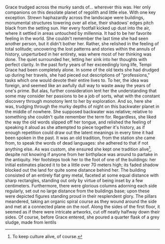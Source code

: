 Grace trudged across the murky sands of... wherever this was. Her only companions on this desolate planet of regolith and little else. With one key exception. Strewn haphazardly across the landscape were buildings, monumental structures towering over all else, their shadows' edges pitch black from the setting sun. Her every footfall kicked up dust into the air, where it settled in areas untouched by millennia. It had to be her favorite feeling in the world. She couldn't remember the last time she had seen another person, but it didn't bother her. Rather, she relished in the feeling of total solitude; uncovering the lost patterns and stories within the annuls of history, unperturbed in her entirety, was where most of her thinking was done. The quiet surrounded her, letting her sink into her thoughts with perfect clarity. In the past forty years of her exceedingly long life, Tempi Grace had been completely alone. In some of the old texts she had drudged up during her travels, she had pieced out descriptions of "professions," tasks which one would devote their entire lives to. To her, the idea was foreign, and seemed like an awfully dull way to waste away the years of one's prime. But alas, further consideration lent her the understanding that some may consider her passions to be a job of sorts, what with the constant discovery through monotony lent to her by exploration. And so, here she was, trudging through the murky depths of night on this backwater planet in the middle of nowhere. She supposed backwater was relative; relative to something she couldn't quite remember the term for. Regardless, she liked the way the old words slipped off her tongue, and relished the feeling of speaking it aloud as she attempted to piece together it's history, as if enough repetition could draw out the latent meanings in every time it had been spoken in the past. It was an old tradition, from the station she came from, to speak the words of dead languages: she adhered to that if not anything else. As was custom, she ensured she kept one tradition alive[^1], despite not knowing if anyone from her birthplace was around to partake in the antiquity.
Her footsteps took her to the foot of one of the buildings: her initial estimates placed it to be a little over 70 meters high; its faded shadow blocked out the land for quite some distance behind her. The building consisted of an entirely flat grey metal, faceted at some equal distance with sharp rectangles, standing out only by virtue of being inset by a few centimeters. Furthermore, there were glorious columns adorning each side regularly, set out no large distance from the buildings base; upon these were depicted figures standing proud in their resplendent glory. The pillars meandered, taking an organic spiral course as they wound around the side and met at a connected plane on the roof. Along the sides of the first floor, it seemed as if there were intricate artworks, cut off neatly halfway down their sides. Of course, before Grace entered, she poured a quarter flask of a grey sludge, made from lentils
[^1]: To keep culture alive,  of course.